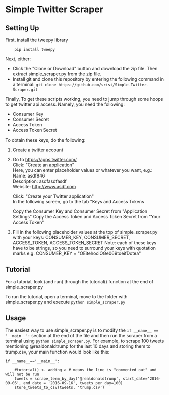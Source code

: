 
Simple Twitter Scraper
======================


## Setting Up

First, install the tweepy library
```
    pip install tweepy
```
Next, either:
- Click the "Clone or Download" button and download the zip file. Then extract simple_scraper.py from the zip file.
- Install git and clone this repository by entering the following command in a terminal: `git clone https://github.com/srisi/Simple-Twitter-Scraper.git`


Finally, To get these scripts working, you need to jump through some hoops to get twitter api access.
Namely, you need the following:
- Consumer Key
- Consumer Secret
- Access Token
- Access Token Secret

To obtain these keys, do the following:

1. Create a twitter account
2. Go to https://apps.twitter.com/<br>
    Click: "Create an application"<br>
        Here, you can enter placeholder values or whatever you want, e.g.:<br>
        Name: asdf846<br>
        Description: asdfasdfasdf<br>
        Website: http://www.asdf.com

    Click: "Create your Twitter application"<br>
    In the following screen, go to the tab "Keys and Access Tokens

    Copy the Consumer Key and Consumer Secret from "Application Settings"
    Copy the Access Token and Access Token Secret from "Your Access Token"

3. Fill in the following placeholder values at the top of simple_scraper.py with your keys:
    CONSUMER_KEY, CONSUMER_SECRET, ACCESS_TOKEN, ACCESS_TOKEN_SECRET
    Note: each of these keys have to be strings, so you need to surround your keys with quotation marks e.g.
    CONSUMER_KEY = "OEitehociOGe069toeifDotea"

## Tutorial
For a tutorial, look (and run) through the tutorial() function at the end of simple_scraper.py

To run the tutorial, open a terminal, move to the folder with simple_scraper.py and execute `python simple_scraper.py`

## Usage
The easiest way to use simple_scraper.py is to modify the `if __name__ == '__main__':` section at the end of the file and then run the scraper from a terminal using `python simple_scraper.py`. 
For example, to scrape 100 tweets mentioning @realdonaldtrump for the last 10 days and storing them to trump.csv, your main function would look like this:

```
if __name__=='__main__':

    #tutorial() <- adding a # means the line is "commented out" and will not be run
    tweets = scrape_term_by_day('@realdonaldtrump', start_date='2016-09-06', end_date = '2016-09-16', tweets_per_day=100)
    store_tweets_to_csv(tweets, 'trump.csv')
```

